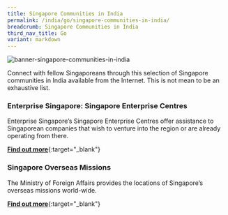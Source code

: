 ```yaml
---
title: Singapore Communities in India
permalink: /india/go/singapore-communities-in-india/
breadcrumb: Singapore Communities in India
third_nav_title: Go
variant: markdown
---
```

![banner-singapore-communities-in-india](\images\china\sg-communities-new.jpg)

Connect with fellow Singaporeans through this selection of Singapore communities in India available from the Internet. This is not mean to be an exhaustive list. 

### Enterprise Singapore: Singapore Enterprise Centres

Enterprise Singapore’s Singapore Enterprise Centres offer assistance to Singaporean companies that wish to venture into the region or are already operating from there.

[**Find out more**](https://www.enterprisesg.gov.sg/about-us/contact-us/singapore-enterprise-centres){:target="_blank"}


### Singapore Overseas Missions

The Ministry of Foreign Affairs provides the locations of Singapore’s overseas missions world-wide.

[**Find out more**](https://www.mfa.gov.sg/Overseas-Missions){:target="_blank"}